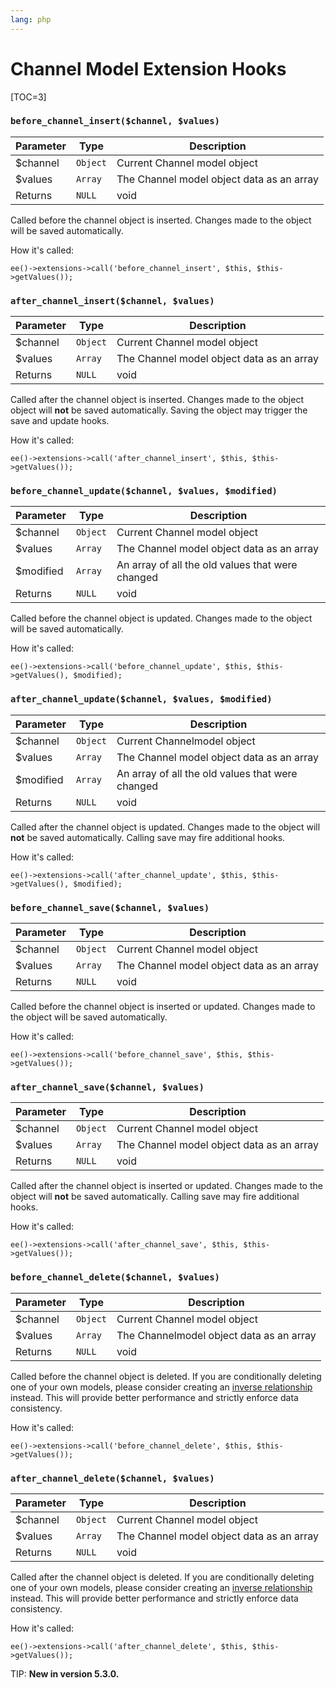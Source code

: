 ```yaml
---
lang: php
---
```


<!--
    This source file is part of the open source project
    ExpressionEngine User Guide (https://github.com/ExpressionEngine/ExpressionEngine-User-Guide)

    @link      https://expressionengine.com/
    @copyright Copyright (c) 2003-2020, Packet Tide, LLC (https://www.packettide.com)
    @license   https://expressionengine.com/license Licensed under Apache License, Version 2.0
-->

# Channel Model Extension Hooks

[TOC=3]

### `before_channel_insert($channel, $values)`

| Parameter | Type     | Description                                    |
| --------- | -------- | ---------------------------------------------- |
| \$channel | `Object` | Current Channel model object                   |
| \$values  | `Array`  | The Channel model object data as an array      |
| Returns   | `NULL`   | void                                           |

Called before the channel object is inserted. Changes made to the object will be saved automatically.

How it's called:

    ee()->extensions->call('before_channel_insert', $this, $this->getValues());

### `after_channel_insert($channel, $values)`

| Parameter | Type     | Description                                    |
| --------- | -------- | ---------------------------------------------- |
| \$channel | `Object` | Current Channel model object                   |
| \$values  | `Array`  | The Channel model object data as an array      |
| Returns   | `NULL`   | void                                           |

Called after the channel object is inserted. Changes made to the object object will **not** be saved automatically. Saving the object may trigger the save and update hooks.

How it's called:

    ee()->extensions->call('after_channel_insert', $this, $this->getValues());

### `before_channel_update($channel, $values, $modified)`

| Parameter  | Type     | Description                                      |
| ---------- | -------- | ------------------------------------------------ |
| \$channel  | `Object` | Current Channel model object                     |
| \$values   | `Array`  | The Channel model object data as an array        |
| \$modified | `Array`  | An array of all the old values that were changed |
| Returns    | `NULL`   | void                                             |

Called before the channel object is updated. Changes made to the object will be saved automatically.

How it's called:

    ee()->extensions->call('before_channel_update', $this, $this->getValues(), $modified);

### `after_channel_update($channel, $values, $modified)`

| Parameter  | Type     | Description                                      |
| ---------- | -------- | ------------------------------------------------ |
| \$channel  | `Object` | Current Channelmodel object                      |
| \$values   | `Array`  | The Channel model object data as an array        |
| \$modified | `Array`  | An array of all the old values that were changed |
| Returns    | `NULL`   | void                                             |

Called after the channel object is updated. Changes made to the object will **not** be saved automatically. Calling save may fire additional hooks.

How it's called:

    ee()->extensions->call('after_channel_update', $this, $this->getValues(), $modified);

### `before_channel_save($channel, $values)`

| Parameter | Type     | Description                                    |
| --------- | -------- | ---------------------------------------------- |
| \$channel | `Object` | Current Channel model object                   |
| \$values  | `Array`  | The Channel model object data as an array      |
| Returns   | `NULL`   | void                                           |

Called before the channel object is inserted or updated. Changes made to the object will be saved automatically.

How it's called:

    ee()->extensions->call('before_channel_save', $this, $this->getValues());

### `after_channel_save($channel, $values)`

| Parameter | Type     | Description                                    |
| --------- | -------- | ---------------------------------------------- |
| \$channel | `Object` | Current Channel model object                   |
| \$values  | `Array`  | The Channel model object data as an array      |
| Returns   | `NULL`   | void                                           |

Called after the channel object is inserted or updated. Changes made to the object will **not** be saved automatically. Calling save may fire additional hooks.

How it's called:

    ee()->extensions->call('after_channel_save', $this, $this->getValues());

### `before_channel_delete($channel, $values)`

| Parameter | Type     | Description                                    |
| --------- | -------- | ---------------------------------------------- |
| \$channel | `Object` | Current Channel model object                   |
| \$values  | `Array`  | The Channelmodel object data as an array       |
| Returns   | `NULL`   | void                                           |

Called before the channel object is deleted. If you are conditionally deleting one of your own models, please consider creating an [inverse relationship](development/services/model/relating-models.md#inverse-relationships) instead. This will provide better performance and strictly enforce data consistency.

How it's called:

    ee()->extensions->call('before_channel_delete', $this, $this->getValues());

### `after_channel_delete($channel, $values)`

| Parameter | Type     | Description                                    |
| --------- | -------- | ---------------------------------------------- |
| \$channel | `Object` | Current Channel model object                   |
| \$values  | `Array`  | The Channel model object data as an array      |
| Returns   | `NULL`   | void                                           |

Called after the channel object is deleted. If you are conditionally deleting one of your own models, please consider creating an [inverse relationship](development/services/model/relating-models.md#inverse-relationships) instead. This will provide better performance and strictly enforce data consistency.

How it's called:

    ee()->extensions->call('after_channel_delete', $this, $this->getValues());

TIP: **New in version 5.3.0.**

